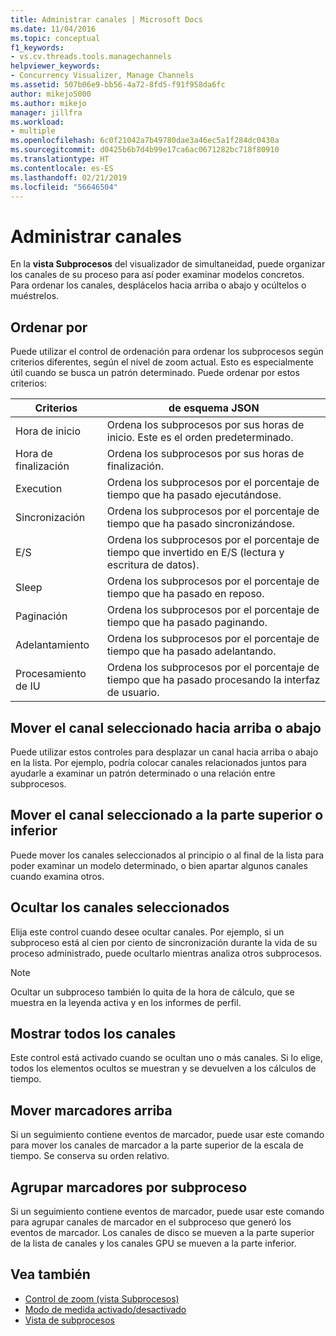 ```yaml
---
title: Administrar canales | Microsoft Docs
ms.date: 11/04/2016
ms.topic: conceptual
f1_keywords:
- vs.cv.threads.tools.managechannels
helpviewer_keywords:
- Concurrency Visualizer, Manage Channels
ms.assetid: 507b06e9-bb56-4a72-8fd5-f91f958da6fc
author: mikejo5000
ms.author: mikejo
manager: jillfra
ms.workload:
- multiple
ms.openlocfilehash: 6c0f21042a7b49780dae3a46ec5a1f284dc0430a
ms.sourcegitcommit: d0425b6b7d4b99e17ca6ac0671282bc718f80910
ms.translationtype: HT
ms.contentlocale: es-ES
ms.lasthandoff: 02/21/2019
ms.locfileid: "56646504"
---
```

# <a name="manage-channels"></a>Administrar canales
En la **vista Subprocesos** del visualizador de simultaneidad, puede organizar los canales de su proceso para así poder examinar modelos concretos. Para ordenar los canales, desplácelos hacia arriba o abajo y ocúltelos o muéstrelos.

## <a name="sort-by"></a>Ordenar por
 Puede utilizar el control de ordenación para ordenar los subprocesos según criterios diferentes, según el nivel de zoom actual. Esto es especialmente útil cuando se busca un patrón determinado. Puede ordenar por estos criterios:

|Criterios|de esquema JSON|
|--------------|----------------|
|Hora de inicio|Ordena los subprocesos por sus horas de inicio. Este es el orden predeterminado.|
|Hora de finalización|Ordena los subprocesos por sus horas de finalización.|
|Execution|Ordena los subprocesos por el porcentaje de tiempo que ha pasado ejecutándose.|
|Sincronización|Ordena los subprocesos por el porcentaje de tiempo que ha pasado sincronizándose.|
|E/S|Ordena los subprocesos por el porcentaje de tiempo que invertido en E/S (lectura y escritura de datos).|
|Sleep|Ordena los subprocesos por el porcentaje de tiempo que ha pasado en reposo.|
|Paginación|Ordena los subprocesos por el porcentaje de tiempo que ha pasado paginando.|
|Adelantamiento|Ordena los subprocesos por el porcentaje de tiempo que ha pasado adelantando.|
|Procesamiento de IU|Ordena los subprocesos por el porcentaje de tiempo que ha pasado procesando la interfaz de usuario.|

## <a name="move-selected-channel-up-or-down"></a>Mover el canal seleccionado hacia arriba o abajo
 Puede utilizar estos controles para desplazar un canal hacia arriba o abajo en la lista. Por ejemplo, podría colocar canales relacionados juntos para ayudarle a examinar un patrón determinado o una relación entre subprocesos.

## <a name="move-selected-channel-to-top-or-bottom"></a>Mover el canal seleccionado a la parte superior o inferior
 Puede mover los canales seleccionados al principio o al final de la lista para poder examinar un modelo determinado, o bien apartar algunos canales cuando examina otros.

## <a name="hide-selected-channels"></a>Ocultar los canales seleccionados
 Elija este control cuando desee ocultar canales. Por ejemplo, si un subproceso está al cien por ciento de sincronización durante la vida de su proceso administrado, puede ocultarlo mientras analiza otros subprocesos.

> [!NOTE]
>  Ocultar un subproceso también lo quita de la hora de cálculo, que se muestra en la leyenda activa y en los informes de perfil.

## <a name="show-all-channels"></a>Mostrar todos los canales
 Este control está activado cuando se ocultan uno o más canales. Si lo elige, todos los elementos ocultos se muestran y se devuelven a los cálculos de tiempo.

## <a name="move-markers-to-top"></a>Mover marcadores arriba
 Si un seguimiento contiene eventos de marcador, puede usar este comando para mover los canales de marcador a la parte superior de la escala de tiempo. Se conserva su orden relativo.

## <a name="group-markers-by-thread"></a>Agrupar marcadores por subproceso
 Si un seguimiento contiene eventos de marcador, puede usar este comando para agrupar canales de marcador en el subproceso que generó los eventos de marcador.  Los canales de disco se mueven a la parte superior de la lista de canales y los canales GPU se mueven a la parte inferior.

## <a name="see-also"></a>Vea también
- [Control de zoom (vista Subprocesos)](../profiling/zoom-control-threads-view.md)
- [Modo de medida activado/desactivado](../profiling/measure-mode-on-off.md)
- [Vista de subprocesos](../profiling/threads-view-parallel-performance.md)
